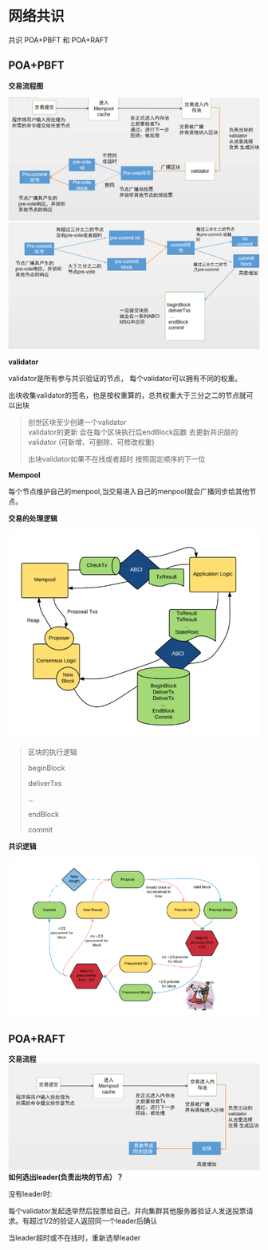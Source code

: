 # 网络共识


共识 POA+PBFT 和 POA+RAFT

## POA+PBFT

**交易流程图**


  
![](picture/流程图1.png)
![](picture/流程图2.png)
  
  **validator**
  
  validator是所有参与共识验证的节点， 每个validator可以拥有不同的权重。

  出块收集validator的签名，也是按权重算的，总共权重大于三分之二的节点就可以出块

>创世区块至少创建一个validator  
>validator的更新  会在每个区块执行后endBlock函数 去更新共识层的validator    (可新增、可删除、可修改权重)
>
>出块validator如果不在线或者超时  按照固定顺序的下一位

**Mempool**

每个节点维护自己的menpool,当交易进入自己的menpool就会广播同步给其他节点。

**交易的处理逻辑**

![](picture/交易的处理逻辑.png)

>区块的执行逻辑
>
>beginBlock 
>
>deliverTxs 
>
>  ...
>  
>endBlock 
>
>commit

**共识逻辑**

![](picture/共识逻辑.png)

## POA+RAFT

**交易流程**
![](picture/流程图3.png)
**如何选出leader(负责出块的节点）？**

没有leader时:

每个validator发起选举然后投票给自己，并向集群其他服务器验证人发送投票请求。有超过1/2的验证人返回同一个leader后确认

当leader超时或不在线时，重新选举leader

